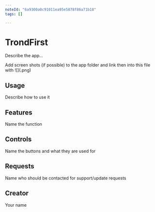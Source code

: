 ```yaml
---
noteId: "6a9300a0c91011ea95e5878f86a71b18"
tags: []

---
```


# TrondFirst

Describe the app...

Add screen shots (if possible) to the app folder and link then into this file with ![](<name>.png)

## Usage

Describe how to use it

## Features

Name the function

## Controls

Name the buttons and what they are used for

## Requests

Name who should be contacted for support/update requests

## Creator

Your name
